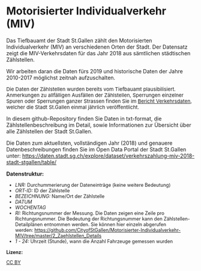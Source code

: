 # Motorisierter Individualverkehr (MIV)
<p>Das Tiefbauamt der Stadt St.Gallen zählt den Motorisierten Individualverkehr (MIV) an verschiedenen Orten der Stadt. Der Datensatz zeigt die MIV-Verkehrsdaten für das Jahr 2018 aus sämtlichen städtischen Zählstellen.&nbsp;</p><p>Wir arbeiten daran die Daten fürs 2019 und historische Daten der Jahre 2010-2017 möglichst zeitnah aufzuschalten.</p><p><span style="font-family: inherit; font-size: 0.833rem;">Die Daten der Zählstellen wurden bereits vom Tiefbauamt plausibilisiert. Anmerkungen zu allfälligen Ausfällen der Zählstellen, Sperrungen einzelner Spuren oder Sperrungen ganzer Strassen finden Sie </span><span style="font-family: inherit; font-size: 0.833rem;">im </span><a href="https://www.stadt.sg.ch/home/mobilitaet-verkehr/verkehrspolitik/verkehrsdaten/_jcr_content/Par/downloadlist/DownloadListPar/download_0.ocFile/Pr%C3%A4sentationen%20Verkehrsdaten%202018%20Z%C3%A4hlStatistik%202018.pdf" target="_blank" style="font-size: 0.833rem; background-color: rgb(255, 255, 255);">Bericht Verkehrsdaten</a><span style="font-family: inherit; font-size: 0.833rem;">, welcher die Stadt St.Gallen einmal jährlich veröffentlicht.
  
In diesem github-Repository finden Sie Daten in txt-format,  die Zählstellenbeschreibung im Detail, sowie Informationen zur Übersicht über alle Zählstellen der Stadt St.Gallen.

Die Daten zum aktuellsten, vollständigen Jahr (2018) und genauere Datenbeschreibungen finden Sie im Open Data Portal der Stadt St.Gallen unter:
https://daten.stadt.sg.ch/explore/dataset/verkehrszahlung-miv-2018-stadt-stgallen/table/
  
  </span></p><p><b>Datenstruktur:</b></p><ul><li style="font-family: -apple-system, BlinkMacSystemFont, &quot;Segoe UI&quot;, Roboto, Helvetica, Arial, sans-serif; font-size: 12.495px;"><span style="font-size: 12.495px;"><i>LNR: </i>Durchummerierung der Dateneinträge (keine weitere Bedeutung)<br></span></li><li style="font-family: -apple-system, BlinkMacSystemFont, &quot;Segoe UI&quot;, Roboto, Helvetica, Arial, sans-serif; font-size: 12.495px;"><span style="font-size: 12.495px;"><i>ORT-ID:</i> ID der Zählstelle</span></li><li style="font-family: -apple-system, BlinkMacSystemFont, &quot;Segoe UI&quot;, Roboto, Helvetica, Arial, sans-serif; font-size: 12.495px;"><i>BEZEICHNUNG: </i>Name/Ort der Zählstelle</li><li style="font-family: -apple-system, BlinkMacSystemFont, &quot;Segoe UI&quot;, Roboto, Helvetica, Arial, sans-serif; font-size: 12.495px;"><i style="font-size: 12.495px;">DATUM</i></li><li style="font-family: -apple-system, BlinkMacSystemFont, &quot;Segoe UI&quot;, Roboto, Helvetica, Arial, sans-serif; font-size: 12.495px;"><i style="font-size: 12.495px;">WOCHENTAG</i></li><li style="font-family: -apple-system, BlinkMacSystemFont, &quot;Segoe UI&quot;, Roboto, Helvetica, Arial, sans-serif; font-size: 12.495px;"><i style="font-size: 12.495px;">RI: </i><span style="font-size: 12.495px;">Richtungsnummer der Messung. Die Daten zeigen eine Zeile pro Richtungsnummer. Die Bedeutung der Richtungsnummer kann den Zählstellen-Detailplänen entnommen werden. Sie können hier einzeln abgerufen werden:&nbsp;<a href="https://github.com/CityofStGallen/Motorisierter-Individualverkehr-MIV/tree/master/2_Zaehlstellen_Details" target="_blank" style="background-color: rgb(255, 255, 255); font-family: -apple-system, BlinkMacSystemFont, &quot;Segoe UI&quot;, Roboto, Helvetica, Arial, sans-serif; color: rgb(35, 82, 124); font-size: 12.495px; text-decoration: underline; outline: 0px; font-weight: 400;">https://github.com/CityofStGallen/Motorisierter-Individualverkehr-MIV/tree/master/2_Zaehlstellen_Details</a></span><br></li><li style="font-family: -apple-system, BlinkMacSystemFont, &quot;Segoe UI&quot;, Roboto, Helvetica, Arial, sans-serif; font-size: 12.495px;"><i>1 - 24: </i>Uhrzeit (Stunde), wann die Anzahl Fahrzeuge gemessen wurden</li></ul><p style="font-family: -apple-system, BlinkMacSystemFont, &quot;Segoe UI&quot;, Roboto, Helvetica, Arial, sans-serif; font-size: 12.495px;"><span style="font-weight: bolder; font-size: 12.495px;"><b>Lizenz:</b></span></p><p style="font-family: -apple-system, BlinkMacSystemFont, &quot;Segoe UI&quot;, Roboto, Helvetica, Arial, sans-serif; font-size: 12.495px;"><a href="https://creativecommons.org/licenses/by/4.0/" target="_blank">CC BY</a></p>
